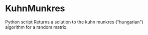# KuhnMunkres

Python script
Returns a solution to the kuhn munkres ("hungarian") algorithm for a random matrix.
